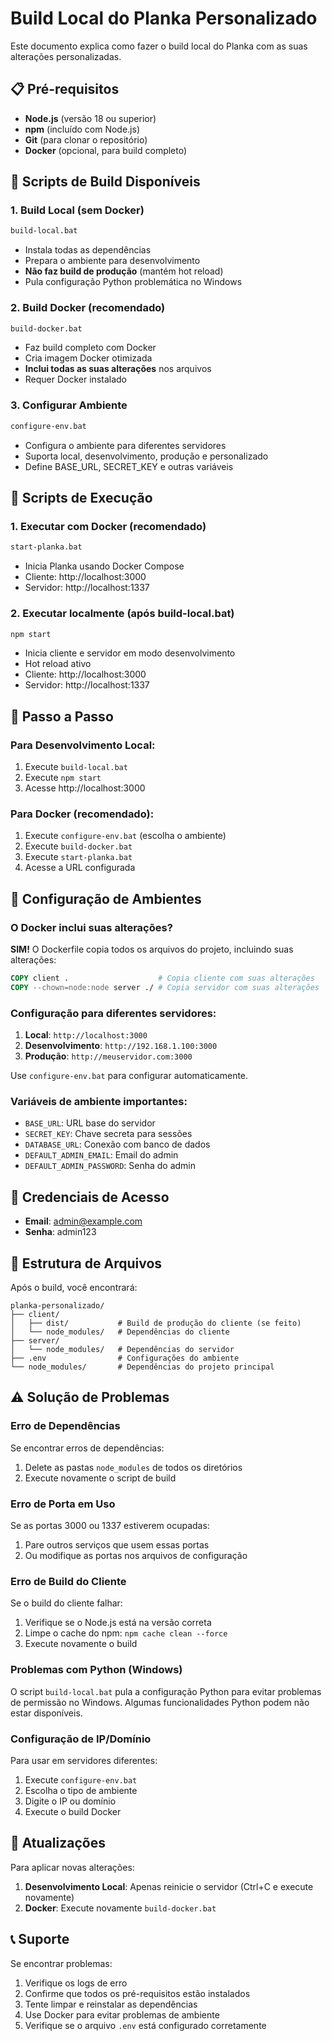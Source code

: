 # Build Local do Planka Personalizado

Este documento explica como fazer o build local do Planka com as suas alterações personalizadas.

## 📋 Pré-requisitos

- **Node.js** (versão 18 ou superior)
- **npm** (incluído com Node.js)
- **Git** (para clonar o repositório)
- **Docker** (opcional, para build completo)

## 🚀 Scripts de Build Disponíveis

### 1. Build Local (sem Docker)
```bash
build-local.bat
```
- Instala todas as dependências
- Prepara o ambiente para desenvolvimento
- **Não faz build de produção** (mantém hot reload)
- Pula configuração Python problemática no Windows

### 2. Build Docker (recomendado)
```bash
build-docker.bat
```
- Faz build completo com Docker
- Cria imagem Docker otimizada
- **Inclui todas as suas alterações** nos arquivos
- Requer Docker instalado

### 3. Configurar Ambiente
```bash
configure-env.bat
```
- Configura o ambiente para diferentes servidores
- Suporta local, desenvolvimento, produção e personalizado
- Define BASE_URL, SECRET_KEY e outras variáveis

## 🎯 Scripts de Execução

### 1. Executar com Docker (recomendado)
```bash
start-planka.bat
```
- Inicia Planka usando Docker Compose
- Cliente: http://localhost:3000
- Servidor: http://localhost:1337

### 2. Executar localmente (após build-local.bat)
```bash
npm start
```
- Inicia cliente e servidor em modo desenvolvimento
- Hot reload ativo
- Cliente: http://localhost:3000
- Servidor: http://localhost:1337

## 📝 Passo a Passo

### Para Desenvolvimento Local:
1. Execute `build-local.bat`
2. Execute `npm start`
3. Acesse http://localhost:3000

### Para Docker (recomendado):
1. Execute `configure-env.bat` (escolha o ambiente)
2. Execute `build-docker.bat`
3. Execute `start-planka.bat`
4. Acesse a URL configurada

## 🔧 Configuração de Ambientes

### O Docker inclui suas alterações?
**SIM!** O Dockerfile copia todos os arquivos do projeto, incluindo suas alterações:

```dockerfile
COPY client .                    # Copia cliente com suas alterações
COPY --chown=node:node server ./ # Copia servidor com suas alterações
```

### Configuração para diferentes servidores:

1. **Local**: `http://localhost:3000`
2. **Desenvolvimento**: `http://192.168.1.100:3000`
3. **Produção**: `http://meuservidor.com:3000`

Use `configure-env.bat` para configurar automaticamente.

### Variáveis de ambiente importantes:

- `BASE_URL`: URL base do servidor
- `SECRET_KEY`: Chave secreta para sessões
- `DATABASE_URL`: Conexão com banco de dados
- `DEFAULT_ADMIN_EMAIL`: Email do admin
- `DEFAULT_ADMIN_PASSWORD`: Senha do admin

## 🔧 Credenciais de Acesso

- **Email**: admin@example.com
- **Senha**: admin123

## 📁 Estrutura de Arquivos

Após o build, você encontrará:

```
planka-personalizado/
├── client/
│   ├── dist/           # Build de produção do cliente (se feito)
│   └── node_modules/   # Dependências do cliente
├── server/
│   └── node_modules/   # Dependências do servidor
├── .env                # Configurações do ambiente
└── node_modules/       # Dependências do projeto principal
```

## ⚠️ Solução de Problemas

### Erro de Dependências
Se encontrar erros de dependências:
1. Delete as pastas `node_modules` de todos os diretórios
2. Execute novamente o script de build

### Erro de Porta em Uso
Se as portas 3000 ou 1337 estiverem ocupadas:
1. Pare outros serviços que usem essas portas
2. Ou modifique as portas nos arquivos de configuração

### Erro de Build do Cliente
Se o build do cliente falhar:
1. Verifique se o Node.js está na versão correta
2. Limpe o cache do npm: `npm cache clean --force`
3. Execute novamente o build

### Problemas com Python (Windows)
O script `build-local.bat` pula a configuração Python para evitar problemas de permissão no Windows. Algumas funcionalidades Python podem não estar disponíveis.

### Configuração de IP/Domínio
Para usar em servidores diferentes:
1. Execute `configure-env.bat`
2. Escolha o tipo de ambiente
3. Digite o IP ou domínio
4. Execute o build Docker

## 🔄 Atualizações

Para aplicar novas alterações:

1. **Desenvolvimento Local**: Apenas reinicie o servidor (Ctrl+C e execute novamente)
2. **Docker**: Execute novamente `build-docker.bat`

## 📞 Suporte

Se encontrar problemas:
1. Verifique os logs de erro
2. Confirme que todos os pré-requisitos estão instalados
3. Tente limpar e reinstalar as dependências
4. Use Docker para evitar problemas de ambiente
5. Verifique se o arquivo `.env` está configurado corretamente

